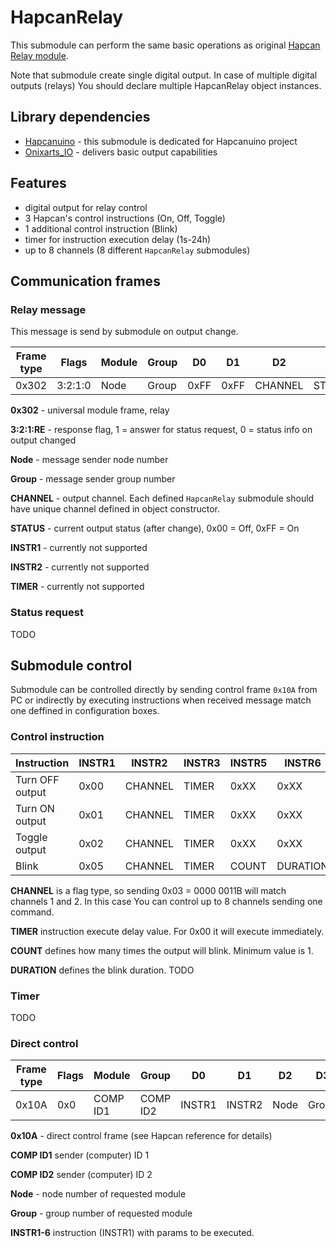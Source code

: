# HapcanRelay
This submodule can perform the same basic operations as original [Hapcan Relay module](http://hapcan.com/devices/universal/univ_3/univ_3-2-x-x.htm).

Note that submodule create single digital output. In case of multiple digital outputs (relays) You should declare multiple HapcanRelay object instances.

## Library dependencies
- [Hapcanuino](https://github.com/Onixarts/Hapcanuino) - this submodule is dedicated for Hapcanuino project
- [Onixarts_IO](https://github.com/Onixarts/Onixarts_IO) - delivers basic output capabilities



## Features
- digital output for relay control
- 3 Hapcan's control instructions (On, Off, Toggle)
- 1 additional control instruction (Blink)
- timer for instruction execution delay (1s-24h)
- up to 8 channels (8 different `HapcanRelay` submodules)


## Communication frames

### Relay message
This message is send by submodule on output change.

Frame type|Flags|Module|Group|D0|D1|D2|D3|D4|D5|D6|D7
---|---|---|---|---|---|---|---|---|---|---|---
0x302|3:2:1:0|Node|Group|0xFF|0xFF|CHANNEL|STATUS|0xFF|INSTR1|INSTR2|TIMER

**0x302** - universal module frame, relay

**3:2:1:RE** - response flag, 1 = answer for status request, 0 = status info on output changed

**Node** - message sender node number

**Group** - message sender group number

**CHANNEL** - output channel. Each defined `HapcanRelay` submodule should have unique channel defined in object constructor.

**STATUS** - current output status (after change), 0x00 = Off, 0xFF = On

**INSTR1** - currently not supported

**INSTR2** - currently not supported

**TIMER** - currently not supported

### Status request

TODO

## Submodule control

Submodule can be controlled directly by sending control frame `0x10A` from PC or indirectly by executing instructions when received message match one deffined in configuration boxes.

### Control instruction

Instruction|INSTR1|INSTR2|INSTR3|INSTR5|INSTR6|INSTR6|INSTR7|INSTR8|Description
---|---|---|---|---|---|---|---|---|---
Turn OFF output|0x00|CHANNEL|TIMER|0xXX|0xXX|0xXX|0xXX|0xXX|0xXX|It will turn OFF the output if CHANNEL match channel assigned to this submodule
Turn ON output|0x01|CHANNEL|TIMER|0xXX|0xXX|0xXX|0xXX|0xXX|0xXX|It will turn ON the output if CHANNEL match channel assigned to this submodule
Toggle output|0x02|CHANNEL|TIMER|0xXX|0xXX|0xXX|0xXX|0xXX|0xXX|It will turn Toggle the output if CHANNEL match channel assigned to this submodule
Blink|0x05|CHANNEL|TIMER|COUNT|DURATION|0xXX|0xXX|0xXX|0xXX|It will blink the output if CHANNEL match channel assigned to this submodule

**CHANNEL** is a flag type, so sending 0x03 = 0000 0011B will match channels 1 and 2. In this case You can control up to 8 channels sending one command.

**TIMER** instruction execute delay value. For 0x00 it will execute immediately.

**COUNT** defines how many times the output will blink. Minimum value is 1.

**DURATION** defines the blink duration. TODO

### Timer
TODO

### Direct control

Frame type|Flags|Module|Group|D0|D1|D2|D3|D4|D5|D6|D7
---|---|---|---|---|---|---|---|---|---|---|---
0x10A|0x0|COMP ID1|COMP ID2|INSTR1|INSTR2|Node|Group|INSTR3|INSTR4|INSTR5|INSTR6

**0x10A** - direct control frame (see Hapcan reference for details)

**COMP ID1** sender (computer) ID 1

**COMP ID2** sender (computer) ID 2

**Node** - node number of requested module

**Group** - group number of requested module

**INSTR1-6** instruction (INSTR1) with params to be executed.